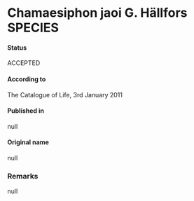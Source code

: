 # Chamaesiphon jaoi G. Hällfors SPECIES

#### Status
ACCEPTED

#### According to
The Catalogue of Life, 3rd January 2011

#### Published in
null

#### Original name
null

### Remarks
null